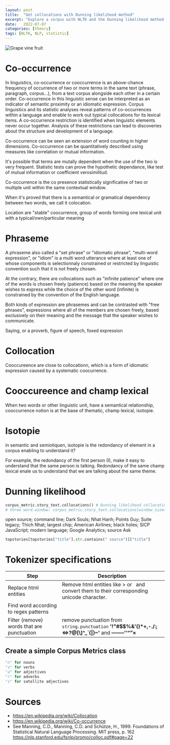 ```yaml
---
layout: post
title:  "Get collocations with Dunning likelihood method"
excerpt: "Explore a corpus with NLTK and the Dunning likelihood method to find common collocations"
date:   2022-07-07
categories: [theory]
tags: [NLTK, NLP, statistic]
---
```



![Grape vine fruit](/assets/2022-07-07/pexels-maur%C3%ADcio-mascaro-9192252.jpg)

# Co-occurrence

In linguistics, co-occurrence or cooccurrence is an above-chance frequency of occurrence of two or more terms in the same text (phrase, paragraph, corpus...), from a text corpus alongside each other in a certain order. Co-occurrence in this linguistic sense can be interpreted as an indicator of semantic proximity or an idiomatic expression. Corpus linguistics and its statistic analyses reveal patterns of co-occurrences within a language and enable to work out typical collocations for its lexical items. A co-occurrence restriction is identified when linguistic elements never occur together. Analysis of these restrictions can lead to discoveries about the structure and development of a language.

Co-occurrence can be seen an extension of word counting in higher dimensions. Co-occurrence can be quantitatively described using measures like correlation or mutual information.

It's possible that terms are mutally dependent when the use of the two is very frequent.
Statistic tests can prove the hypothetic dependance, like test of mutual information or coefficient verosimilitud.

Co-occurrence is the co presence statistically significative of two or multiple unit within the same contextual window.

When it's proved that there is a semantical or gramatical dependency between two words, we call it colocation.

Location are "stable" coocurrence, group of words forming one lexical unit with a typical/own/particular meaning

# Phraseme
A phraseme also called a "set phrase" or "idiomatic phrase", "multi-word expression", or "idiom" is a multi word utterance where at least one of whose components is selectionnaly constrained or restricted by linguistic convention such that it is not freely chosen.

At the contrary, there are collocations such as "infinite patience" where one of the words is chosen freely (patience) based on the meaning the speaker wishes to express while the choice of the other word (infinite) is constrained by the convention of the English language.

Both kinds of expression are phrasemes and can be contrasted with "free phrases", expressions where all of the members are chosen freely, based exclusively on their meaning and the message that the speaker wishes to communicate.

Saying, or a proverb, figure of speech, foxed expression

# Collocation
Cooccureence are close to collocationn, which is a form of idiomatic expression caused by a systematic coocurrence.

# Cooccureence and champ lexical
When two words or other linguistic unit, have a semantical relationship, cooccurrence notion is at the base of thematic, champ lexical, isotopie.

# Isotopie
in semantic and semiotiquen, isotopie is the redondancy of element in a corpus enabling to understand it?

For example, the redondancy of the first person (I), make it easy to understand that the same person is talking.
Redondancy of the same champ lexical enale us to understand that we are talking about the same theme.

# Dunning likelihood

```python
corpus_metric.story_text.collocations() # Dunning likelihood collocation
# three word window: corpus_metric.story_text.collocations(window_size=3)
```

open source; command line; Dark Souls; Nhat Hanh; Points Guy; Suite
legacy; Thich Nhat; largest chip; American Airlines; black holes; SICP
JavaScript; modern language; Google Analytics; source Ask

```python
topstories[topstories["title"].str.contains(" source")]["title"]
```

# Tokenizer specifications

| Step | Description |
|--|--|
| Replace html entities | Remove html entities like &gt; or &nbsp; and convert them to their corresponding unicode character. |
| Find word according to regex patterns | |
| Filter (remove) words that are punctuation | remove punctuation from `string.punctuation` **'!"#$$%&\'()*+,-./:;<=>?@[\\]^_`{\|}~'** and **——–’‘“”×** |

## Create a simple Corpus Metrics class

```python
"n" for nouns
"v" for verbs
"a" for adjectives
"r" for adverbs
"s" for satellite adjectives
```

# Sources
* https://en.wikipedia.org/wiki/Collocation
* https://en.wikipedia.org/wiki/Co-occurrence
* See Manning, C.D., Manning, C.D. and Schütze, H., 1999. Foundations of Statistical Natural Language Processing. MIT press, p. 162 https://nlp.stanford.edu/fsnlp/promo/colloc.pdf#page=22